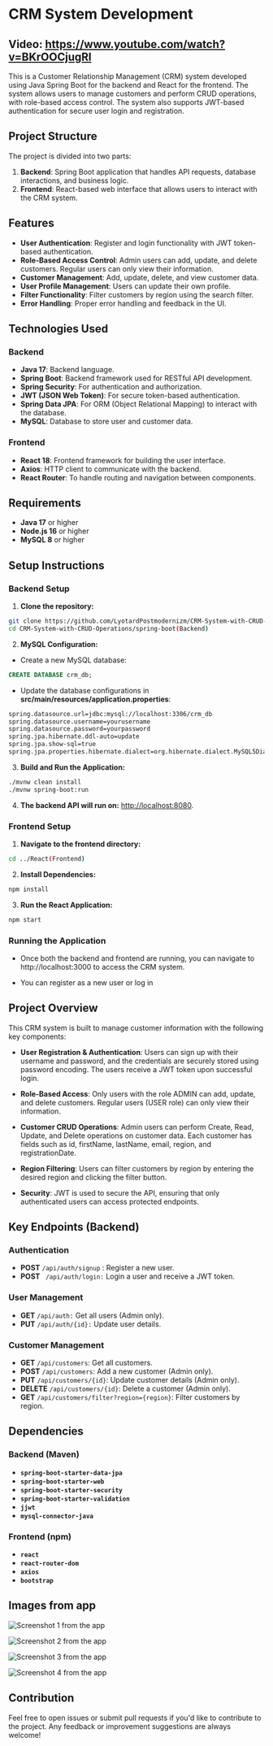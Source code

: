 
# CRM System Development

## Video: https://www.youtube.com/watch?v=BKrOOCjugRI

This is a Customer Relationship Management (CRM) system developed using Java Spring Boot for the backend and React for the frontend. The system allows users to manage customers and perform CRUD operations, with role-based access control. The system also supports JWT-based authentication for secure user login and registration.

## Project Structure

The project is divided into two parts:

1. **Backend**: Spring Boot application that handles API requests, database interactions, and business logic.
2. **Frontend**: React-based web interface that allows users to interact with the CRM system.


## Features
- **User Authentication**: Register and login functionality with JWT token-based authentication.
- **Role-Based Access Control**: Admin users can add, update, and delete customers. Regular users can only view their information.
- **Customer Management**: Add, update, delete, and view customer data.
- **User Profile Management**: Users can update their own profile.
- **Filter Functionality**: Filter customers by region using the search filter.
- **Error Handling**: Proper error handling and feedback in the UI.

## Technologies Used

### Backend
- **Java 17**: Backend language.
- **Spring Boot**: Backend framework used for RESTful API development.
- **Spring Security**: For authentication and authorization.
- **JWT (JSON Web Token)**: For secure token-based authentication.
- **Spring Data JPA**: For ORM (Object Relational Mapping) to interact with the database.
- **MySQL**: Database to store user and customer data.

### Frontend
- **React 18**: Frontend framework for building the user interface.
- **Axios**: HTTP client to communicate with the backend.
- **React Router**: To handle routing and navigation between components.

## Requirements

- **Java 17** or higher
- **Node.js 16** or higher
- **MySQL 8** or higher

## Setup Instructions
### Backend Setup
1. **Clone the repository:**

```bash 
git clone https://github.com/LyotardPostmodernizm/CRM-System-with-CRUD-Operations.git
cd CRM-System-with-CRUD-Operations/spring-boot(Backend)
```

2. **MySQL Configuration:**
- Create a new MySQL database:

```sql
CREATE DATABASE crm_db;
```

- Update the database configurations in **src/main/resources/application.properties**:
```bash
spring.datasource.url=jdbc:mysql://localhost:3306/crm_db
spring.datasource.username=yourusername
spring.datasource.password=yourpassword
spring.jpa.hibernate.ddl-auto=update
spring.jpa.show-sql=true
spring.jpa.properties.hibernate.dialect=org.hibernate.dialect.MySQL5Dialect
```
3. **Build and Run the Application:**

```bash
./mvnw clean install
./mvnw spring-boot:run
```
4. **The backend API will run on:** [http://localhost:8080](http://localhost:8080).

### Frontend Setup
1. **Navigate to the frontend directory:**

```bash
cd ../React(Frontend)
```
2. **Install Dependencies:**

```bash
npm install
```
3. **Run the React Application:**

```bash
npm start
```

### Running the Application

- Once both the backend and frontend are running, you can navigate to http://localhost:3000 to access the CRM system.

- You can register as a new user or log in

## Project Overview

This CRM system is built to manage customer information with the following key components:

- **User Registration & Authentication**: Users can sign up with their username and password, and the credentials are securely stored using password encoding. The users receive a JWT token upon successful login.

- **Role-Based Access**: Only users with the role ADMIN can add, update, and delete customers. Regular users (USER role) can only view their information.

- **Customer CRUD Operations**: Admin users can perform Create, Read, Update, and Delete operations on customer data. Each customer has fields such as id, firstName, lastName, email, region, and registrationDate.

- **Region Filtering**: Users can filter customers by region by entering the desired region and clicking the filter button.

- **Security**: JWT is used to secure the API, ensuring that only authenticated users can access protected endpoints.

## Key Endpoints (Backend)

### Authentication

- **POST** ``` /api/auth/signup ``` : Register a new user.
- **POST** ``` /api/auth/login:``` Login a user and receive a JWT token.

### User Management

- **GET** ```/api/auth:``` Get all users (Admin only).
- **PUT** ```/api/auth/{id}:``` Update user details.

### Customer Management

- **GET** ```/api/customers```: Get all customers.
- **POST** ```/api/customers```: Add a new customer (Admin only).
- **PUT** ```/api/customers/{id}```: Update customer details (Admin only).
- **DELETE** ```/api/customers/{id}```: Delete a customer (Admin only).
- **GET** ```/api/customers/filter?region={region}```: Filter customers by region.

## Dependencies

### Backend (Maven)
- **```spring-boot-starter-data-jpa```**
- **```spring-boot-starter-web```**
- **```spring-boot-starter-security```**
- **```spring-boot-starter-validation```**
- **```jjwt```**
- **```mysql-connector-java```**

### Frontend (npm)
- **```react```**
- **```react-router-dom```**
- **```axios```**
- **```bootstrap```**

## Images from app

![Screenshot 1 from the app](https://github.com/user-attachments/assets/cc320ebf-9907-44aa-926b-47bd40ddcd04)

![Screenshot 2 from the app](https://github.com/user-attachments/assets/58b40e64-04e5-429b-8ac3-965ba05010aa)

![Screenshot 3 from the app](https://github.com/user-attachments/assets/b00fd4c7-aa52-443a-95fd-aca2cc51c7fc)

![Screenshot 4 from the app](https://github.com/user-attachments/assets/81b88ecd-1ef0-4c91-aa68-95bb33a50696)

## Contribution
Feel free to open issues or submit pull requests if you'd like to contribute to the project. Any feedback or improvement suggestions are always welcome!

